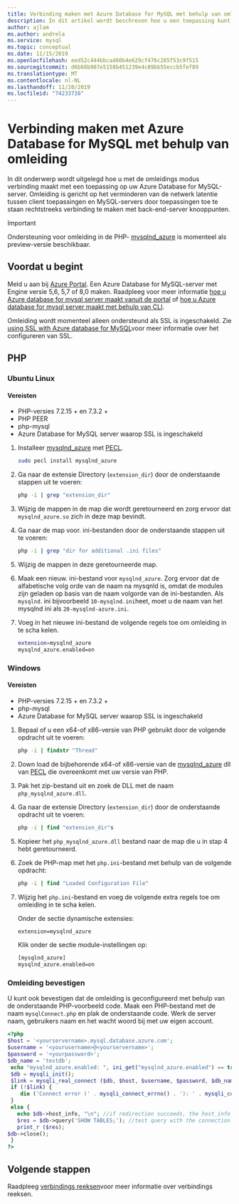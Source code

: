 ```yaml
---
title: Verbinding maken met Azure Database for MySQL met behulp van omleiding
description: In dit artikel wordt beschreven hoe u een toepassing kunt configureren om verbinding te maken met Azure Database for MySQL met behulp van omleiding.
author: ajlam
ms.author: andrela
ms.service: mysql
ms.topic: conceptual
ms.date: 11/15/2019
ms.openlocfilehash: eed52c444bbcad60b4e629cf476c285f53c9f515
ms.sourcegitcommit: d6b68b907e5158b451239e4c09bb55eccb5fef89
ms.translationtype: MT
ms.contentlocale: nl-NL
ms.lasthandoff: 11/20/2019
ms.locfileid: "74233738"
---
```

# <a name="connect-to-azure-database-for-mysql-with-redirection"></a>Verbinding maken met Azure Database for MySQL met behulp van omleiding

In dit onderwerp wordt uitgelegd hoe u met de omleidings modus verbinding maakt met een toepassing op uw Azure Database for MySQL-server. Omleiding is gericht op het verminderen van de netwerk latentie tussen client toepassingen en MySQL-servers door toepassingen toe te staan rechtstreeks verbinding te maken met back-end-server knooppunten.

> [!IMPORTANT]
> Ondersteuning voor omleiding in de PHP- [mysqlnd_azure](https://github.com/microsoft/mysqlnd_azure) is momenteel als preview-versie beschikbaar.

## <a name="before-you-begin"></a>Voordat u begint
Meld u aan bij [Azure Portal](https://portal.azure.com). Een Azure Database for MySQL-server met Engine versie 5,6, 5,7 of 8,0 maken. Raadpleeg voor meer informatie [hoe u Azure database for mysql server maakt vanuit de portal](quickstart-create-mysql-server-database-using-azure-portal.md) of [hoe u Azure database for mysql server maakt met behulp van CLI](quickstart-create-mysql-server-database-using-azure-cli.md).

Omleiding wordt momenteel alleen ondersteund als SSL is ingeschakeld. Zie [using SSL with Azure database for MySQL](https://docs.microsoft.com/azure/mysql/howto-configure-ssl#step-3-enforcing-ssl-connections-in-azure)voor meer informatie over het configureren van SSL. 

## <a name="php"></a>PHP

### <a name="ubuntu-linux"></a>Ubuntu Linux

#### <a name="prerequisites"></a>Vereisten 
- PHP-versies 7.2.15 + en 7.3.2 +
- PHP PEER 
- php-mysql
- Azure Database for MySQL server waarop SSL is ingeschakeld

1. Installeer [mysqlnd_azure](https://github.com/microsoft/mysqlnd_azure) met [PECL](https://pecl.php.net/package/mysqlnd_azure).

    ```bash
    sudo pecl install mysqlnd_azure
    ```

2. Ga naar de extensie Directory (`extension_dir`) door de onderstaande stappen uit te voeren:

    ```bash
    php -i | grep "extension_dir"
    ```

3. Wijzig de mappen in de map die wordt geretourneerd en zorg ervoor dat `mysqlnd_azure.so` zich in deze map bevindt. 

4. Ga naar de map voor. ini-bestanden door de onderstaande stappen uit te voeren: 

    ```bash
    php -i | grep "dir for additional .ini files"
    ```

5. Wijzig de mappen in deze geretourneerde map. 

6. Maak een nieuw. ini-bestand voor `mysqlnd_azure`. Zorg ervoor dat de alfabetische volg orde van de naam na mysqnld is, omdat de modules zijn geladen op basis van de naam volgorde van de ini-bestanden. Als `mysqlnd`. ini bijvoorbeeld `10-mysqlnd.ini`heet, moet u de naam van het mysqlnd ini als `20-mysqlnd-azure.ini`.

7. Voeg in het nieuwe ini-bestand de volgende regels toe om omleiding in te scha kelen.

    ```bash
    extension=mysqlnd_azure
    mysqlnd_azure.enabled=on
    ```

### <a name="windows"></a>Windows

#### <a name="prerequisites"></a>Vereisten 
- PHP-versies 7.2.15 + en 7.3.2 +
- php-mysql
- Azure Database for MySQL server waarop SSL is ingeschakeld

1. Bepaal of u een x64-of x86-versie van PHP gebruikt door de volgende opdracht uit te voeren:

    ```cmd
    php -i | findstr "Thread"
    ```

2. Down load de bijbehorende x64-of x86-versie van de [mysqlnd_azure](https://github.com/microsoft/mysqlnd_azure) dll van [PECL](https://pecl.php.net/package/mysqlnd_azure) die overeenkomt met uw versie van PHP. 

3. Pak het zip-bestand uit en zoek de DLL met de naam `php_mysqlnd_azure.dll`.

4. Ga naar de extensie Directory (`extension_dir`) door de onderstaande opdracht uit te voeren:

    ```cmd
    php -i | find "extension_dir"s
    ```

5. Kopieer het `php_mysqlnd_azure.dll` bestand naar de map die u in stap 4 hebt geretourneerd. 

6. Zoek de PHP-map met het `php.ini`-bestand met behulp van de volgende opdracht:

    ```cmd
    php -i | find "Loaded Configuration File"
    ```

7. Wijzig het `php.ini`-bestand en voeg de volgende extra regels toe om omleiding in te scha kelen. 

    Onder de sectie dynamische extensies: 
    ```cmd
    extension=mysqlnd_azure
    ```
    
    Klik onder de sectie module-instellingen op:     
    ```cmd 
    [mysqlnd_azure]
    mysqlnd_azure.enabled=on
    ```

### <a name="confirm-redirection"></a>Omleiding bevestigen

U kunt ook bevestigen dat de omleiding is geconfigureerd met behulp van de onderstaande PHP-voorbeeld code. Maak een PHP-bestand met de naam `mysqlConnect.php` en plak de onderstaande code. Werk de server naam, gebruikers naam en het wacht woord bij met uw eigen account. 
 
 ```php
<?php
$host = '<yourservername>.mysql.database.azure.com';
$username = '<yourusername>@<yourservername>';
$password = '<yourpassword>';
$db_name = 'testdb';
  echo "mysqlnd_azure.enabled: ", ini_get("mysqlnd_azure.enabled") == true?"On":"Off", "\n";
  $db = mysqli_init();
  $link = mysqli_real_connect ($db, $host, $username, $password, $db_name, 3306, NULL, MYSQLI_CLIENT_SSL);
  if (!$link) {
     die ('Connect error (' . mysqli_connect_errno() . '): ' . mysqli_connect_error() . "\n");
  }
  else {
    echo $db->host_info, "\n"; //if redirection succeeds, the host_info will differ from the hostname you used used to connect
    $res = $db->query('SHOW TABLES;'); //test query with the connection
    print_r ($res);
$db->close();
  }
 ?>
 ```

## <a name="next-steps"></a>Volgende stappen
Raadpleeg [verbindings reeksen](howto-connection-string.md)voor meer informatie over verbindings reeksen.

